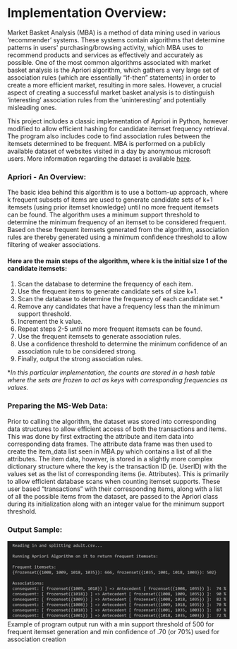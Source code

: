 # Implementation Overview:

Market Basket Analysis (MBA) is a method of data mining used in various ‘recommender’ systems. These systems contain algorithms that determine patterns in users' purchasing/browsing activity, which MBA uses to recommend products and services as effectively and accurately as possible. One of the most common algorithms associated with market basket analysis is the Apriori algorithm, which gathers a very large set of association rules (which are essentially “if-then” statements) in order to create a more efficient market, resulting in more sales. However, a crucial aspect of creating a successful market basket analysis is to distinguish ‘interesting’ association rules from the ‘uninteresting’ and potentially misleading ones.

This project includes a classic implementation of Apriori in Python, however modified to allow efficient hashing for candidate itemset frequency retrieval. The program also includes code to find association rules between the itemsets determined to be frequent. MBA is performed on a publicly available dataset of websites visited in a day by anonymous microsoft users. More information regarding the dataset is available [here](https://archive.ics.uci.edu/ml/datasets/Anonymous+Microsoft+Web+Data).

### Apriori - An Overview:

The basic idea behind this algorithm is to use a bottom-up approach, where k frequent subsets of items are used to generate candidate sets of k+1 itemsets (using prior itemset knowledge) until no more frequent itemsets can be found. The algorithm uses a minimum support threshold to determine the minimum frequency of an itemset to be considered frequent. Based on these frequent itemsets generated from the algorithm, association rules are thereby generated using a minimum confidence threshold to allow filtering of weaker associations.

#### Here are the main steps of the algorithm, where k is the initial size 1 of the candidate itemsets:

1. Scan the database to determine the frequency of each item.
2. Use the frequent items to generate candidate sets of size k+1.
3. Scan the database to determine the frequency of each candidate set.*
4. Remove any candidates that have a frequency less than the minimum support threshold.
5. Increment the k value.
6. Repeat steps 2-5 until no more frequent itemsets can be found.
7. Use the frequent itemsets to generate association rules.
8. Use a confidence threshold to determine the minimum confidence of an association rule to be considered strong.
9. Finally, output the strong association rules.

**In this particular implementation, the counts are stored in a hash table where the sets are frozen to act as keys with corresponding frequencies as values.*

### Preparing the MS-Web Data:

Prior to calling the algorithm, the dataset was stored into corresponding data structures to allow efficient access of both the transactions and items. This was done by first extracting the attribute and item data into corresponding data frames. The attribute data frame was then used to create the item_data list seen in MBA.py which contains a list of all the attributes. The item data, however, is stored in a slightly more complex dictionary structure where the key is the transaction ID (ie. UserID) with the values set as the list of corresponding items (ie. Attributes). This is primarily to allow efficient database scans when counting itemset supports. These user based “transactions” with their corresponding items, along with a list of all the possible items from the dataset, are passed to the Apriori class during its initialization along with an integer value for the minimum support threshold.

### Output Sample:
![](mba.png)
Example of program output run with a min support threshold of 500 for frequent itemset generation and min confidence of .70 (or 70%) used for association creation







